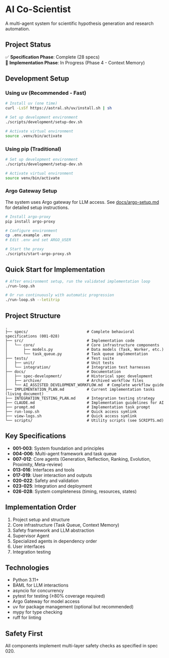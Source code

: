 # AI Co-Scientist

A multi-agent system for scientific hypothesis generation and research automation.

## Project Status

✅ **Specification Phase**: Complete (28 specs)  
🚧 **Implementation Phase**: In Progress (Phase 4 - Context Memory)

## Development Setup

### Using uv (Recommended - Fast)

```bash
# Install uv (one time)
curl -LsSf https://astral.sh/uv/install.sh | sh

# Set up development environment
./scripts/development/setup-dev.sh

# Activate virtual environment
source .venv/bin/activate
```

### Using pip (Traditional)

```bash
# Set up development environment
./scripts/development/setup-dev.sh

# Activate virtual environment
source venv/bin/activate
```

### Argo Gateway Setup

The system uses Argo gateway for LLM access. See [docs/argo-setup.md](docs/argo-setup.md) for detailed setup instructions.

```bash
# Install argo-proxy
pip install argo-proxy

# Configure environment
cp .env.example .env
# Edit .env and set ARGO_USER

# Start the proxy
./scripts/start-argo-proxy.sh
```

## Quick Start for Implementation

```bash
# After environment setup, run the validated implementation loop
./run-loop.sh

# Or run continuously with automatic progression
./run-loop.sh --letitrip
```

## Project Structure

```
.
├── specs/                          # Complete behavioral specifications (001-028)
├── src/                            # Implementation code
│   └── core/                       # Core infrastructure components
│       ├── models.py               # Data models (Task, Worker, etc.)
│       └── task_queue.py           # Task queue implementation
├── tests/                          # Test suite
│   ├── unit/                       # Unit tests
│   └── integration/                # Integration test harnesses
├── docs/                           # Documentation
│   ├── spec-development/           # Historical spec development
│   ├── archive/                    # Archived workflow files
│   └── AI_ASSISTED_DEVELOPMENT_WORKFLOW.md  # Complete workflow guide
├── IMPLEMENTATION_PLAN.md          # Current implementation tasks (living document)
├── INTEGRATION_TESTING_PLAN.md     # Integration testing strategy
├── CLAUDE.md                       # Implementation guidelines for AI
├── prompt.md                       # Implementation task prompt
├── run-loop.sh                     # Quick access symlink
├── view-logs.sh                    # Quick access symlink
└── scripts/                        # Utility scripts (see SCRIPTS.md)

```

## Key Specifications

- **001-003**: System foundation and principles
- **004-006**: Multi-agent framework and task queue
- **007-012**: Core agents (Generation, Reflection, Ranking, Evolution, Proximity, Meta-review)
- **013-016**: Interfaces and tools
- **017-019**: User interaction and outputs
- **020-022**: Safety and validation
- **023-025**: Integration and deployment
- **026-028**: System completeness (timing, resources, states)

## Implementation Order

1. Project setup and structure
2. Core infrastructure (Task Queue, Context Memory)
3. Safety framework and LLM abstraction
4. Supervisor Agent
5. Specialized agents in dependency order
6. User interfaces
7. Integration testing

## Technologies

- Python 3.11+
- BAML for LLM interactions
- asyncio for concurrency
- pytest for testing (≥80% coverage required)
- Argo Gateway for model access
- uv for package management (optional but recommended)
- mypy for type checking
- ruff for linting

## Safety First

All components implement multi-layer safety checks as specified in spec 020.